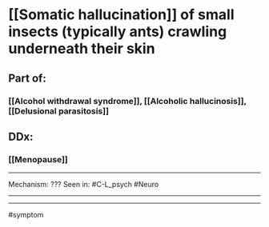 # [[Somatic hallucination]] of small insects (typically ants) crawling underneath their skin
## Part of:
### [[Alcohol withdrawal syndrome]], [[Alcoholic hallucinosis]], [[Delusional parasitosis]]

## DDx:
### [[Menopause]]

---
Mechanism: ???
Seen in: #C-L_psych #Neuro 

---

---
#symptom